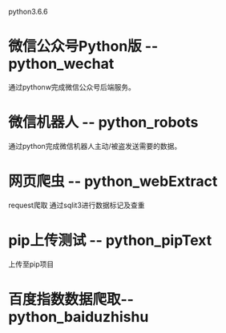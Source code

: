 python3.6.6


微信公众号Python版 -- python_wechat
===========
通过pythonw完成微信公众号后端服务。

微信机器人 -- python_robots
===========
通过python完成微信机器人主动/被盗发送需要的数据。

网页爬虫 -- python_webExtract
==========
request爬取 通过sqlit3进行数据标记及查重 

pip上传测试 -- python_pipText
==========
上传至pip项目

百度指数数据爬取--python_baiduzhishu
==========

